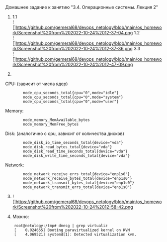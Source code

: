 Домашнее задание к занятию "3.4. Операционные системы. Лекция 2"

1. 1.1  
	![]https://github.com/gemeral68/devops_netology/blob/main/os_homework/Screenshot%20from%202022-10-24%2012-37-04.png
   1.2  
   	![]https://github.com/gemeral68/devops_netology/blob/main/os_homework/Screenshot%20from%202022-10-24%2012-37-36.png
   3.3  
   	![]https://github.com/gemeral68/devops_netology/blob/main/os_homework/Screenshot%20from%202022-10-24%2012-47-09.png

2. 
	
СPU: (зависит от числа ядер)
```
        node_cpu_seconds_total{cpu="0",mode="idle"}
        node_cpu_seconds_total{cpu="0",mode="system"}
        node_cpu_seconds_total{cpu="0",mode="user"}
```
Memory:
```
        node_memory_MemAvailable_bytes 
        node_memory_MemFree_bytes
```
Disk: (аналогично с cpu, зависит от количества дисков)
```
        node_disk_io_time_seconds_total{device="vda"} 
        node_disk_read_bytes_total{device="vda"} 
        node_disk_read_time_seconds_total{device="vda"} 
        node_disk_write_time_seconds_total{device="vda"}    
```
Network:
```
        node_network_receive_errs_total{device="enp1s0"} 
        node_network_receive_bytes_total{device="enp1s0"} 
        node_network_transmit_bytes_total{device="enp1s0"}
        node_network_transmit_errs_total{device="enp1s0"}
```
3. ![]https://github.com/gemeral68/devops_netology/blob/main/os_homework/Screenshot%20from%202022-10-24%2012-58-42.png

4. Можно:
```
	root@netology:/tmp# dmesg | grep virtualiz
	[    0.024655] Booting paravirtualized kernel on KVM
	[    4.069521] systemd[1]: Detected virtualization kvm.
```
